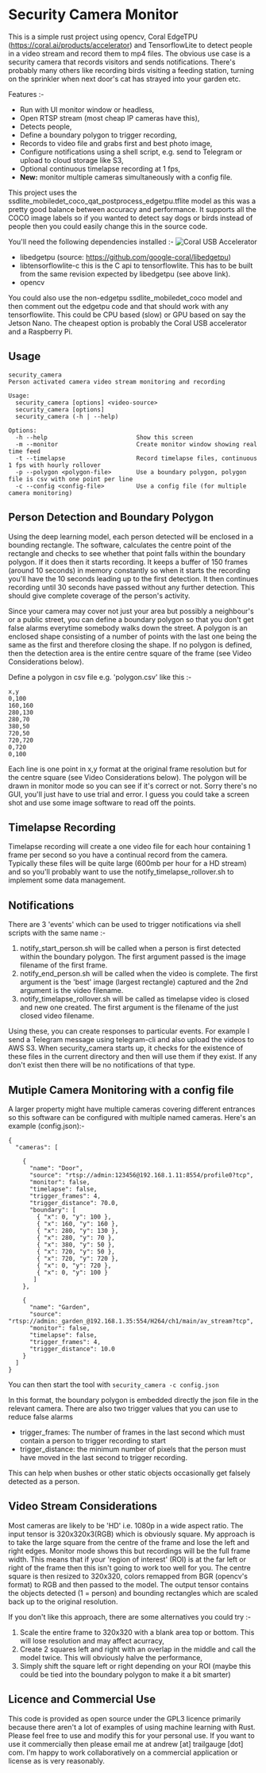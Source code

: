 # Security Camera Monitor
This is a simple rust project using opencv, Coral EdgeTPU (https://coral.ai/products/accelerator) and TensorflowLite to detect people in a video stream and record them to mp4 files. 
The obvious use case is a security camera that records visitors and sends notifications. 
There's probably many others like recording birds visiting a feeding station, turning on the sprinkler when next door's cat has strayed into your garden etc. 

Features :-
* Run with UI monitor window or headless,
* Open RTSP stream (most cheap IP cameras have this),
* Detects people,
* Define a boundary polygon to trigger recording,
* Records to video file and grabs first and best photo image,
* Configure notifications using a shell script, e.g. send to Telegram or upload to cloud storage like S3,
* Optional continuous timelapse recording at 1 fps,
* **New:** monitor multiple cameras simultaneously with a config file.

This project uses the ssdlite_mobiledet_coco_qat_postprocess_edgetpu.tflite model as this was a pretty good balance between accuracy and performance.
It supports all the COCO image labels so if you wanted to detect say dogs or birds instead of people then you could easily change this in the source code. 

You'll need the following dependencies installed :-
![Coral USB Accelerator](https://lh3.googleusercontent.com/vvBAqSnXyg3h9yS0JLyVehhV-e__3NFbZ6q7Ft-rEZp-9wDTVZ49yjuYJwfa4jQZ-RVnChHMr-DDC0T_fTxVyQg3iBMD-icMQooD6A=w500-rw "Title Text")

* libedgetpu (source: https://github.com/google-coral/libedgetpu)
* libtensorflowlite-c this is the C api to tensorflowlite. This has to be built from the same revision expected by libedgetpu (see above link). 
* opencv 

You could also use the non-edgetpu ssdlite_mobiledet_coco model and then comment out the edgetpu code and that should work with any tensorflowlite. This could be CPU based (slow) or GPU based on say the Jetson Nano. 
The cheapest option is probably the Coral USB accelerator and a Raspberry Pi. 

## Usage
```text
security_camera
Person activated camera video stream monitoring and recording

Usage:
  security_camera [options] <video-source>
  security_camera [options]
  security_camera (-h | --help)

Options:
  -h --help                         Show this screen
  -m --monitor                      Create monitor window showing real time feed
  -t --timelapse                    Record timelapse files, continuous 1 fps with hourly rollover
  -p --polygon <polygon-file>       Use a boundary polygon, polygon file is csv with one point per line
  -c --config <config-file>         Use a config file (for multiple camera monitoring)
```

## Person Detection and Boundary Polygon
Using the deep learning model, each person detected will be enclosed in a bounding rectangle. The software, calculates the centre point of the rectangle and checks to see whether that point falls within the boundary polygon. If it does then it starts recording.
It keeps a buffer of 150 frames (around 10 seconds) in memory constantly so when it starts the recording you'll have the 10 seconds leading up to the first detection. It then continues recording until 30 seconds have passed without any further detection. 
This should give complete coverage of the person's activity. 

Since your camera may cover not just your area but possibly a neighbour's or a public street, you can define a boundary polygon so that you don't get false alarms everytime somebody walks down the street. A polygon is an enclosed shape consisting of a number of points with the last one being the same as the first and therefore closing the shape.
If no polygon is defined, then the detection area is the entire centre square of the frame (see Video Considerations below).

Define a polygon in csv file e.g. 'polygon.csv' like this :-
```text
x,y
0,100
160,160
280,130
280,70
380,50
720,50
720,720
0,720
0,100
```
Each line is one point in x,y format at the original frame resolution but for the centre square (see Video Considerations below). The polygon will be drawn in monitor mode so you can see if it's correct or not. 
Sorry there's no GUI, you'll just have to use trial and error. I guess you could take a screen shot and use some image software to read off the points.

## Timelapse Recording
Timelapse recording will create a one video file for each hour containing 1 frame per second so you have a continual record from the camera.
Typically these files will be quite large (600mb per hour for a HD stream) and so you'll probably want to use the notify_timelapse_rollover.sh to implement some data management.

## Notifications
There are 3 'events' which can be used to trigger notifications via shell scripts with the same name :-
 1. notify_start_person.sh will be called when a person is first detected within the boundary polygon. The first argument passed is the image filename of the first frame.
 2. notify_end_person.sh will be called when the video is complete. The first argument is the 'best' image (largest rectangle) captured and the 2nd argument is the video filename.
 3. notify_timelapse_rollover.sh will be called as timelapse video is closed and new one created. The first argument is the filename of the just closed video filename.

Using these, you can create responses to particular events. For example I send a Telegram message using telegram-cli and also upload the videos to AWS S3.
When security_camera starts up, it checks for the existence of these files in the current directory and then will use them if they exist. If any don't exist then there will be no notifications of that type.

## Mutiple Camera Monitoring with a config file
A larger property might have multiple cameras covering different entrances so this software can be configured with multiple named cameras. Here's an example (config.json):- 
```
{
  "cameras": [

    {
      "name": "Door",
      "source": "rtsp://admin:123456@192.168.1.11:8554/profile0?tcp",
      "monitor": false,
      "timelapse": false,
      "trigger_frames": 4,
      "trigger_distance": 70.0,
      "boundary": [
        { "x": 0, "y": 100 },
        { "x": 160, "y": 160 },
        { "x": 280, "y": 130 },
        { "x": 280, "y": 70 },
        { "x": 380, "y": 50 },
        { "x": 720, "y": 50 },
        { "x": 720, "y": 720 },
        { "x": 0, "y": 720 },
        { "x": 0, "y": 100 }
       ]
    },

    {
      "name": "Garden",
      "source": "rtsp://admin:_garden_@192.168.1.35:554/H264/ch1/main/av_stream?tcp",
      "monitor": false,
      "timelapse": false,
      "trigger_frames": 4,
      "trigger_distance": 10.0
    }
  ]
}
```
You can then start the tool with `security_camera -c config.json` 

In this format, the boundary polygon is embedded directly the json file in the relevant camera.
There are also two trigger values that you can use to reduce false alarms

* trigger_frames: The number of frames in the last second which must contain a person to trigger recording to start
* trigger_distance: the minimum number of pixels that the person must have moved in the last second to trigger recording.

This can help when bushes or other static objects occasionally get falsely detected as a person.


## Video Stream Considerations
Most cameras are likely to be 'HD' i.e. 1080p in a wide aspect ratio. The input tensor is 320x320x3(RGB) which is obviously square. My approach is to take the large square from the centre of the frame and lose the left and right edges.
Monitor mode shows this but recordings will be the full frame width. This means that if your 'region of interest' (ROI) is at the far left or right of the frame then this isn't going to work too well for you. The centre square is then resized to 320x320, colors remapped from BGR (opencv's format) to RGB and then passed to the model.
The output tensor contains the objects detected (1 = person) and bounding rectangles which are scaled back up to the original resolution.

If you don't like this approach, there are some alternatives you could try :- 
 1. Scale the entire frame to 320x320 with a blank area top or bottom. This will lose resolution and may affect acurracy,
 2. Create 2 squares left and right with an overlap in the middle and call the model twice. This will obviously halve the performance,
 3. Simply shift the square left or right depending on your ROI (maybe this could be tied into the boundary polygon to make it a bit smarter)

## Licence and Commercial Use
This code is provided as open source under the GPL3 licence primarily because there aren't a lot of examples of using machine learning with Rust. 
Please feel free to use and modify this for your personal use. If you want to use it commercially then please email me at andrew [at] trailgauge [dot] com.
I'm happy to work collaboratively on a commercial application or license as is very reasonably.